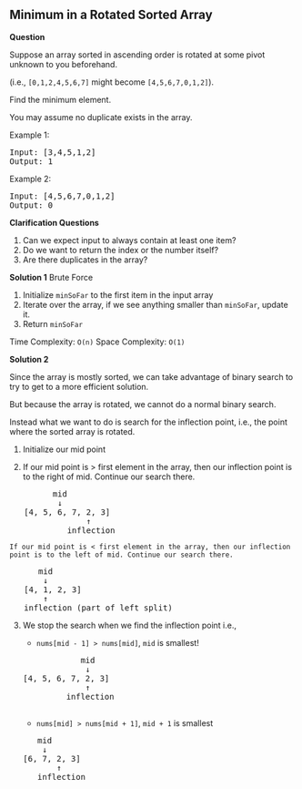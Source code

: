 <h2>Minimum in a Rotated Sorted Array</h2>

**Question**

Suppose an array sorted in ascending order is rotated at some pivot unknown to you beforehand.

(i.e.,  ```[0,1,2,4,5,6,7]``` might become  ```[4,5,6,7,0,1,2]```).

Find the minimum element.

You may assume no duplicate exists in the array.

Example 1:
<pre>
Input: [3,4,5,1,2] 
Output: 1
</pre>
Example 2:
<pre>
Input: [4,5,6,7,0,1,2]
Output: 0
</pre>

**Clarification Questions**

1) Can we expect input to always contain at least one item?
2) Do we want to return the index or the number itself?
3) Are there duplicates in the array?

**Solution 1**
Brute Force

1) Initialize ```minSoFar``` to the first item in the input array
2) Iterate over the array, if we see anything smaller than ```minSoFar```, update it.
3) Return ```minSoFar```

Time Complexity: ```O(n)```
Space Complexity: ```O(1)```

**Solution 2**

Since the array is mostly sorted, we can take advantage of binary search
to try to get to a more efficient solution.

But because the array is rotated, we cannot do a normal binary search.

Instead what we want to do is search for the inflection point, i.e., 
the point where the sorted array is rotated.

1) Initialize our mid point

2) If our mid point is > first element in the array, then our inflection point 
   is to the right of mid. Continue our search there.
<pre>
         mid
          ↓
   [4, 5, 6, 7, 2, 3]
                ↑ 
            inflection  
</pre>

    If our mid point is < first element in the array, then our inflection point is to the left of mid. Continue our search there.
<pre>
      mid
       ↓
   [4, 1, 2, 3]
       ↑ 
   inflection (part of left split)  
</pre>

3) We stop the search when we find the inflection point i.e.,

   - ```nums[mid - 1] > nums[mid]```, ```mid``` is smallest!
    <pre>
               mid
                ↓
   [4, 5, 6, 7, 2, 3]
                ↑ 
            inflection  
    </pre>
   - ```nums[mid] > nums[mid + 1]```, ```mid + 1``` is smallest
    <pre>
      mid
       ↓
   [6, 7, 2, 3]
          ↑ 
      inflection  
    </pre>

  
   

